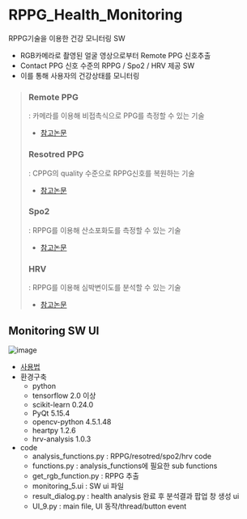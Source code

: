# RPPG_Health_Monitoring
RPPG기술을 이용한 건강 모니터링 SW
- RGB카메라로 촬영된 얼굴 영상으로부터 Remote PPG 신호추출
- Contact PPG 신호 수준의 RPPG / Spo2 / HRV 제공 SW
- 이를 통해 사용자의 건강상태를 모니터링

> ### Remote PPG 
> : 카메라를 이용해 비접촉식으로 PPG를 측정할 수 있는 기술
> - [참고논문]()
> ### Resotred PPG
>  : CPPG의 quality 수준으로 RPPG신호를 복원하는 기술
>  - [참고논문]()
> ### Spo2
>  : RPPG를 이용해 산소포화도를 측정할 수 있는 기술
>  - [참고논문]()
> ### HRV
>  : RPPG를 이용해 심박변이도를 분석할 수 있는 기술
>  - [참고논문]()

## Monitoring SW UI
![image](https://user-images.githubusercontent.com/70633080/131788175-367f8797-e886-4eab-9779-367b8d109cd5.png)
- [사용법](https://github.com/sugyeong-yu/RPPG_Health_Monitoring/blob/main/%EB%B0%9C%ED%91%9C%20%EC%9E%90%EB%A3%8C.pptx)
- 환경구축
  - python
  - tensorflow 2.0 이상
  - scikit-learn 0.24.0
  - PyQt 5.15.4
  - opencv-python 4.5.1.48
  - heartpy 1.2.6
  - hrv-analysis 1.0.3 
- code
  - analysis_functions.py : RPPG/resotred/spo2/hrv code
  - functions.py : analysis_functions에 필요한 sub functions
  - get_rgb_function.py : RPPG 추출
  - monitoring_5.ui : SW ui 파일
  - result_dialog.py : health analysis 완료 후 분석결과 팝업 창 생성 ui
  - UI_9.py : main file, UI 동작/thread/button event 
